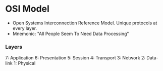 # OSI Model
-  Open Systems Interconnection Reference Model. Unique protocols at every layer.
-  Mnemonic: "All People Seem To Need Data Processing"

### Layers
7: Application
6: Presentation
5: Session
4: Transport
3: Network
2: Data-link
1: Physical
  
